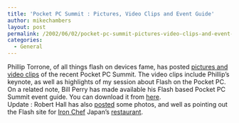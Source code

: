 ```yaml
---
title: 'Pocket PC Summit : Pictures, Video Clips and Event Guide'
author: mikechambers
layout: post
permalink: /2002/06/02/pocket-pc-summit-pictures-video-clips-and-event-guide/
categories:
  - General
---
```



Phillip Torrone, of all things flash on devices fame, has posted [pictures and video clips][1] of the recent Pocket PC Summit. The video clips include Phillip&#8217;s keynote, as well as highlights of my session about Flash on the Pocket PC.  
On a related note, Bill Perry has made available his Flash based Pocket PC Summit event guide. You can download it from [here][2].  
Update : Robert Hall has also [posted][3] some photos, and well as pointing out the Flash site for [Iron Chef][4] Japan&#8217;s [restaurant][5].

 [1]: http://www.insomedia.com/pocketpcsummit/
 [2]: http://www.pocketpcflash.net/downloads/PPCS_Philly_2002.arm.cab
 [3]: http://www.impossibilities.com/blog/entry_blog-41.html
 [4]: http://www.foodnetwork.com/foodtv/show/0,6525,IC,00.html
 [5]: http://www.morimotorestaurant.com/main.html